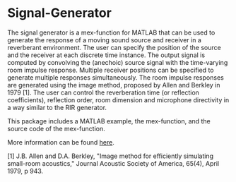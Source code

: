 # Signal-Generator

The signal generator is a mex-function for MATLAB that can be used to generate the response of a moving sound source and receiver in a reverberant environment. 
The user can specify the position of the source and the receiver at each discrete time instance. 
The output signal is computed by convolving the (anechoic) source signal with the time-varying room impulse response. 
Multiple receiver positions can be specified to generate multiple responses simultaneously. 
The room impulse responses are generated using the image method, proposed by Allen and Berkley in 1979 [1]. 
The user can control the reverberation time (or reflection coefficients), reflection order, room dimension and microphone directivity in a way similar to the RIR generator. 

This package includes a MATLAB example, the mex-function, and the source code of the mex-function.

More information can be found [here](https://www.audiolabs-erlangen.de/fau/professor/habets/software/signal-generator).

[1] J.B. Allen and D.A. Berkley, "Image method for efficiently simulating small-room acoustics," Journal Acoustic Society of America, 65(4), April 1979, p 943.
